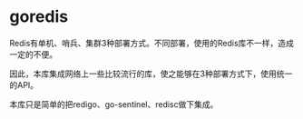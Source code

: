 # goredis

Redis有单机、哨兵、集群3种部署方式。不同部署，使用的Redis库不一样，造成一定的不便。

因此，本库集成网络上一些比较流行的库，使之能够在3种部署方式下，使用统一的API。

本库只是简单的把redigo、go-sentinel、redisc做下集成。
